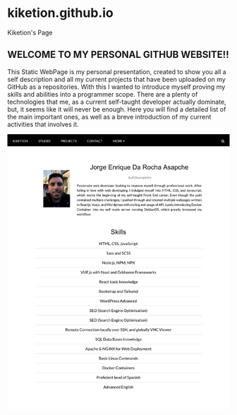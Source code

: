 # kiketion.github.io
Kiketion's Page



## WELCOME TO MY PERSONAL GITHUB WEBSITE!!



This Static WebPage is my personal presentation, created to show you all a self description and all my current projects that have been uploaded on my GitHub as a repositories. With this I wanted to introduce myself proving my skills and abilities into a programmer scope.
There are a plenty of technologies that me, as a current self-taught developer actually dominate, but, it seems like it will never be enough.
Here you will find a detailed list of the main important ones, as well as a breve introduction of my current activities that involves it.




![kiketion.github.io reference image](/img/IMG_0895.jpeg)
